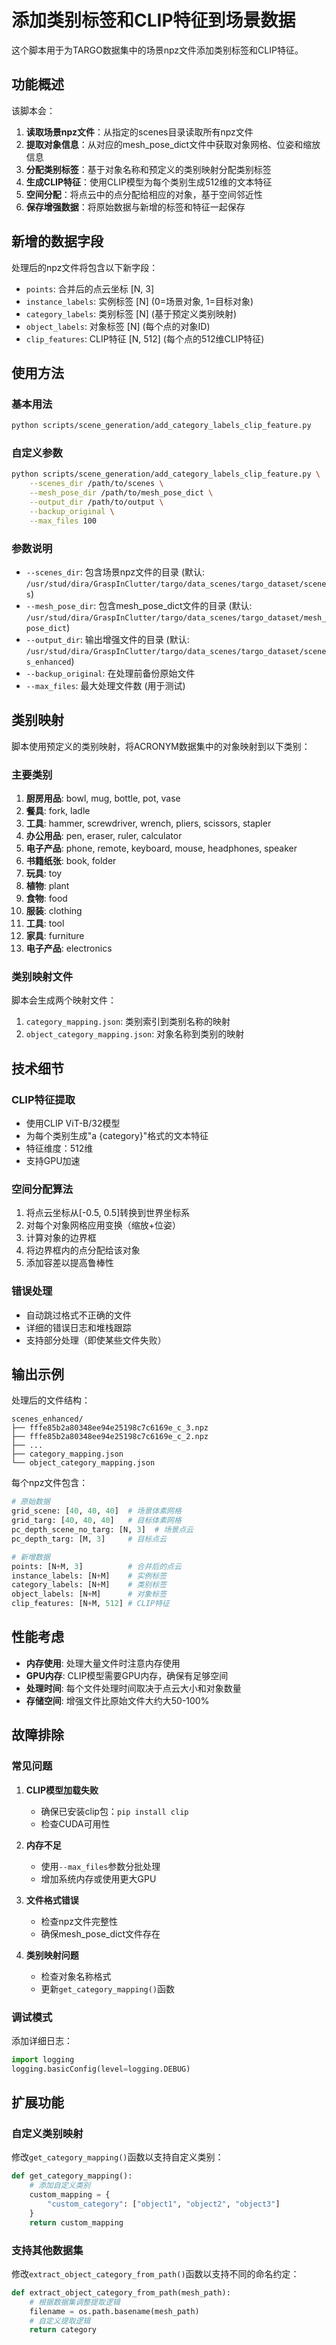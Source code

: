 # 添加类别标签和CLIP特征到场景数据

这个脚本用于为TARGO数据集中的场景npz文件添加类别标签和CLIP特征。

## 功能概述

该脚本会：

1. **读取场景npz文件**：从指定的scenes目录读取所有npz文件
2. **提取对象信息**：从对应的mesh_pose_dict文件中获取对象网格、位姿和缩放信息
3. **分配类别标签**：基于对象名称和预定义的类别映射分配类别标签
4. **生成CLIP特征**：使用CLIP模型为每个类别生成512维的文本特征
5. **空间分配**：将点云中的点分配给相应的对象，基于空间邻近性
6. **保存增强数据**：将原始数据与新增的标签和特征一起保存

## 新增的数据字段

处理后的npz文件将包含以下新字段：

- `points`: 合并后的点云坐标 [N, 3]
- `instance_labels`: 实例标签 [N] (0=场景对象, 1=目标对象)
- `category_labels`: 类别标签 [N] (基于预定义类别映射)
- `object_labels`: 对象标签 [N] (每个点的对象ID)
- `clip_features`: CLIP特征 [N, 512] (每个点的512维CLIP特征)

## 使用方法

### 基本用法

```bash
python scripts/scene_generation/add_category_labels_clip_feature.py
```

### 自定义参数

```bash
python scripts/scene_generation/add_category_labels_clip_feature.py \
    --scenes_dir /path/to/scenes \
    --mesh_pose_dir /path/to/mesh_pose_dict \
    --output_dir /path/to/output \
    --backup_original \
    --max_files 100
```

### 参数说明

- `--scenes_dir`: 包含场景npz文件的目录 (默认: `/usr/stud/dira/GraspInClutter/targo/data_scenes/targo_dataset/scenes`)
- `--mesh_pose_dir`: 包含mesh_pose_dict文件的目录 (默认: `/usr/stud/dira/GraspInClutter/targo/data_scenes/targo_dataset/mesh_pose_dict`)
- `--output_dir`: 输出增强文件的目录 (默认: `/usr/stud/dira/GraspInClutter/targo/data_scenes/targo_dataset/scenes_enhanced`)
- `--backup_original`: 在处理前备份原始文件
- `--max_files`: 最大处理文件数 (用于测试)

## 类别映射

脚本使用预定义的类别映射，将ACRONYM数据集中的对象映射到以下类别：

### 主要类别

1. **厨房用品**: bowl, mug, bottle, pot, vase
2. **餐具**: fork, ladle
3. **工具**: hammer, screwdriver, wrench, pliers, scissors, stapler
4. **办公用品**: pen, eraser, ruler, calculator
5. **电子产品**: phone, remote, keyboard, mouse, headphones, speaker
6. **书籍纸张**: book, folder
7. **玩具**: toy
8. **植物**: plant
9. **食物**: food
10. **服装**: clothing
11. **工具**: tool
12. **家具**: furniture
13. **电子产品**: electronics

### 类别映射文件

脚本会生成两个映射文件：

1. `category_mapping.json`: 类别索引到类别名称的映射
2. `object_category_mapping.json`: 对象名称到类别的映射

## 技术细节

### CLIP特征提取

- 使用CLIP ViT-B/32模型
- 为每个类别生成"a {category}"格式的文本特征
- 特征维度：512维
- 支持GPU加速

### 空间分配算法

1. 将点云坐标从[-0.5, 0.5]转换到世界坐标系
2. 对每个对象网格应用变换（缩放+位姿）
3. 计算对象的边界框
4. 将边界框内的点分配给该对象
5. 添加容差以提高鲁棒性

### 错误处理

- 自动跳过格式不正确的文件
- 详细的错误日志和堆栈跟踪
- 支持部分处理（即使某些文件失败）

## 输出示例

处理后的文件结构：

```
scenes_enhanced/
├── fffe85b2a80348ee94e25198c7c6169e_c_3.npz
├── fffe85b2a80348ee94e25198c7c6169e_c_2.npz
├── ...
├── category_mapping.json
└── object_category_mapping.json
```

每个npz文件包含：

```python
# 原始数据
grid_scene: [40, 40, 40]  # 场景体素网格
grid_targ: [40, 40, 40]   # 目标体素网格
pc_depth_scene_no_targ: [N, 3]  # 场景点云
pc_depth_targ: [M, 3]     # 目标点云

# 新增数据
points: [N+M, 3]          # 合并后的点云
instance_labels: [N+M]    # 实例标签
category_labels: [N+M]    # 类别标签
object_labels: [N+M]      # 对象标签
clip_features: [N+M, 512] # CLIP特征
```

## 性能考虑

- **内存使用**: 处理大量文件时注意内存使用
- **GPU内存**: CLIP模型需要GPU内存，确保有足够空间
- **处理时间**: 每个文件处理时间取决于点云大小和对象数量
- **存储空间**: 增强文件比原始文件大约大50-100%

## 故障排除

### 常见问题

1. **CLIP模型加载失败**
   - 确保已安装clip包：`pip install clip`
   - 检查CUDA可用性

2. **内存不足**
   - 使用`--max_files`参数分批处理
   - 增加系统内存或使用更大GPU

3. **文件格式错误**
   - 检查npz文件完整性
   - 确保mesh_pose_dict文件存在

4. **类别映射问题**
   - 检查对象名称格式
   - 更新`get_category_mapping()`函数

### 调试模式

添加详细日志：

```python
import logging
logging.basicConfig(level=logging.DEBUG)
```

## 扩展功能

### 自定义类别映射

修改`get_category_mapping()`函数以支持自定义类别：

```python
def get_category_mapping():
    # 添加自定义类别
    custom_mapping = {
        "custom_category": ["object1", "object2", "object3"]
    }
    return custom_mapping
```

### 支持其他数据集

修改`extract_object_category_from_path()`函数以支持不同的命名约定：

```python
def extract_object_category_from_path(mesh_path):
    # 根据数据集调整提取逻辑
    filename = os.path.basename(mesh_path)
    # 自定义提取逻辑
    return category
``` 